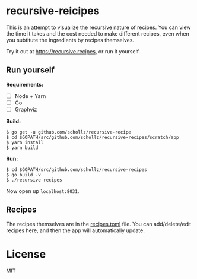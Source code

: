 # recursive-reicipes

This is an attempt to visualize the recursive nature of recipes. You can view the time it takes and the cost needed to make different recipes, even when you subtitute the ingredients by recipes themselves.

Try it out at https://recursive.recipes, or run it yourself.

## Run yourself 

**Requirements:**

- [ ] Node + Yarn
- [ ] Go
- [ ] Graphviz

**Build:**

```
$ go get -u github.com/schollz/recursive-recipe
$ cd $GOPATH/src/github.com/schollz/recursive-recipes/scratch/app
$ yarn install
$ yarn build
```

**Run:**

```
$ cd $GOPATH/src/github.com/schollz/recursive-recipes
$ go build -v
$ ./recursive-recipes
```

Now open up `localhost:8031`.

## Recipes

The recipes themselves are in the [recipes.toml](https://github.com/schollz/recursive-recipes/blob/master/recipes.toml) file. You can add/delete/edit recipes here, and then the app will automatically update.

# License

MIT


